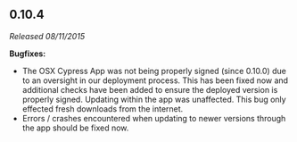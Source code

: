 ## 0.10.4

*Released 08/11/2015*

**Bugfixes:**

- The OSX Cypress App was not being properly signed (since 0.10.0) due to an oversight in our deployment process. This has been fixed now and additional checks have been added to ensure the deployed version is properly signed. Updating within the app was unaffected. This bug only effected fresh downloads from the internet.
- Errors / crashes encountered when updating to newer versions through the app should be fixed now.

